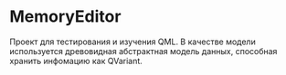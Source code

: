 # MemoryEditor

Проект для тестирования и изучения QML.
В качестве модели используется древовидная абстрактная модель данных, 
способная хранить инфомацию как QVariant.
